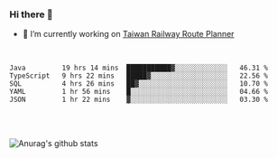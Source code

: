 ### Hi there 👋

- 🔭 I’m currently working on [Taiwan Railway Route Planner](https://github.com/Taiwan-Railway-Route-Planner)

<br/>

<!--START_SECTION:waka-->
```text
Java         19 hrs 14 mins  ███████████▓░░░░░░░░░░░░░   46.31 % 
TypeScript   9 hrs 22 mins   █████▓░░░░░░░░░░░░░░░░░░░   22.56 % 
SQL          4 hrs 26 mins   ██▓░░░░░░░░░░░░░░░░░░░░░░   10.70 % 
YAML         1 hr 56 mins    █░░░░░░░░░░░░░░░░░░░░░░░░   04.66 % 
JSON         1 hr 22 mins    ▓░░░░░░░░░░░░░░░░░░░░░░░░   03.30 % 
```
<!--END_SECTION:waka-->

<br/>
<br/>

![Anurag's github stats](https://github-readme-stats.vercel.app/api?username=DepickereSven&show_icons=true&theme=tokyonight)



<!--
**DepickereSven/DepickereSven** is a ✨ _special_ ✨ repository because its `README.md` (this file) appears on your GitHub profile.

Here are some ideas to get you started:

- 🔭 I’m currently working on ...
- 🌱 I’m currently learning ...
- 👯 I’m looking to collaborate on ...
- 🤔 I’m looking for help with ...
- 💬 Ask me about ...
- 📫 How to reach me: ...
- 😄 Pronouns: ...
- ⚡ Fun fact: ...
-->
